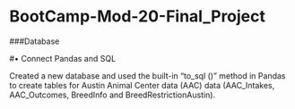 # BootCamp-Mod-20-Final_Project

###Database

#•	Connect Pandas and SQL

Created a new database and used the built-in “to_sql ()” method in Pandas to create tables for Austin Animal Center data (AAC) data (AAC_Intakes, AAC_Outcomes, BreedInfo and BreedRestrictionAustin).
